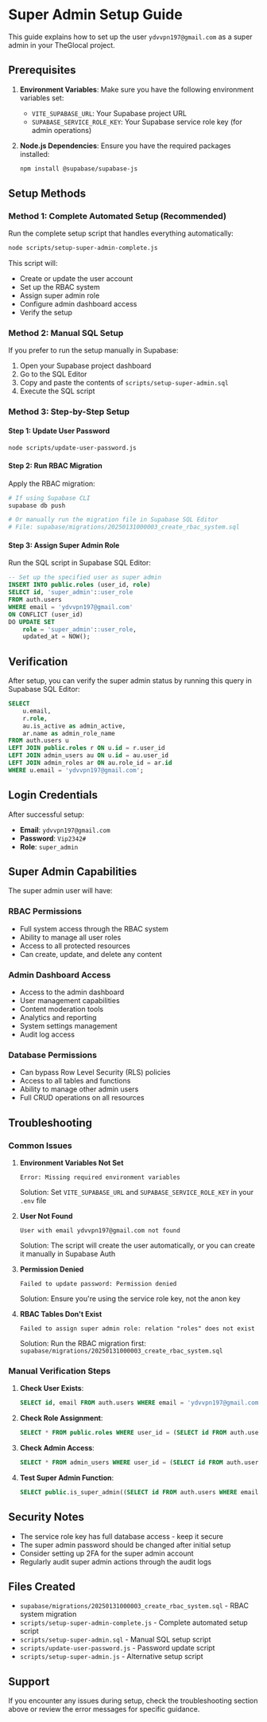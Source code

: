 # Super Admin Setup Guide

This guide explains how to set up the user `ydvvpn197@gmail.com` as a super admin in your TheGlocal project.

## Prerequisites

1. **Environment Variables**: Make sure you have the following environment variables set:
   - `VITE_SUPABASE_URL`: Your Supabase project URL
   - `SUPABASE_SERVICE_ROLE_KEY`: Your Supabase service role key (for admin operations)

2. **Node.js Dependencies**: Ensure you have the required packages installed:
   ```bash
   npm install @supabase/supabase-js
   ```

## Setup Methods

### Method 1: Complete Automated Setup (Recommended)

Run the complete setup script that handles everything automatically:

```bash
node scripts/setup-super-admin-complete.js
```

This script will:
- Create or update the user account
- Set up the RBAC system
- Assign super admin role
- Configure admin dashboard access
- Verify the setup

### Method 2: Manual SQL Setup

If you prefer to run the setup manually in Supabase:

1. Open your Supabase project dashboard
2. Go to the SQL Editor
3. Copy and paste the contents of `scripts/setup-super-admin.sql`
4. Execute the SQL script

### Method 3: Step-by-Step Setup

#### Step 1: Update User Password

```bash
node scripts/update-user-password.js
```

#### Step 2: Run RBAC Migration

Apply the RBAC migration:

```bash
# If using Supabase CLI
supabase db push

# Or manually run the migration file in Supabase SQL Editor
# File: supabase/migrations/20250131000003_create_rbac_system.sql
```

#### Step 3: Assign Super Admin Role

Run the SQL script in Supabase SQL Editor:

```sql
-- Set up the specified user as super admin
INSERT INTO public.roles (user_id, role)
SELECT id, 'super_admin'::user_role
FROM auth.users
WHERE email = 'ydvvpn197@gmail.com'
ON CONFLICT (user_id) 
DO UPDATE SET 
    role = 'super_admin'::user_role,
    updated_at = NOW();
```

## Verification

After setup, you can verify the super admin status by running this query in Supabase SQL Editor:

```sql
SELECT 
    u.email,
    r.role,
    au.is_active as admin_active,
    ar.name as admin_role_name
FROM auth.users u
LEFT JOIN public.roles r ON u.id = r.user_id
LEFT JOIN admin_users au ON u.id = au.user_id
LEFT JOIN admin_roles ar ON au.role_id = ar.id
WHERE u.email = 'ydvvpn197@gmail.com';
```

## Login Credentials

After successful setup:
- **Email**: `ydvvpn197@gmail.com`
- **Password**: `Vip2342#`
- **Role**: `super_admin`

## Super Admin Capabilities

The super admin user will have:

### RBAC Permissions
- Full system access through the RBAC system
- Ability to manage all user roles
- Access to all protected resources
- Can create, update, and delete any content

### Admin Dashboard Access
- Access to the admin dashboard
- User management capabilities
- Content moderation tools
- Analytics and reporting
- System settings management
- Audit log access

### Database Permissions
- Can bypass Row Level Security (RLS) policies
- Access to all tables and functions
- Ability to manage other admin users
- Full CRUD operations on all resources

## Troubleshooting

### Common Issues

1. **Environment Variables Not Set**
   ```
   Error: Missing required environment variables
   ```
   Solution: Set `VITE_SUPABASE_URL` and `SUPABASE_SERVICE_ROLE_KEY` in your `.env` file

2. **User Not Found**
   ```
   User with email ydvvpn197@gmail.com not found
   ```
   Solution: The script will create the user automatically, or you can create it manually in Supabase Auth

3. **Permission Denied**
   ```
   Failed to update password: Permission denied
   ```
   Solution: Ensure you're using the service role key, not the anon key

4. **RBAC Tables Don't Exist**
   ```
   Failed to assign super admin role: relation "roles" does not exist
   ```
   Solution: Run the RBAC migration first: `supabase/migrations/20250131000003_create_rbac_system.sql`

### Manual Verification Steps

1. **Check User Exists**:
   ```sql
   SELECT id, email FROM auth.users WHERE email = 'ydvvpn197@gmail.com';
   ```

2. **Check Role Assignment**:
   ```sql
   SELECT * FROM public.roles WHERE user_id = (SELECT id FROM auth.users WHERE email = 'ydvvpn197@gmail.com');
   ```

3. **Check Admin Access**:
   ```sql
   SELECT * FROM admin_users WHERE user_id = (SELECT id FROM auth.users WHERE email = 'ydvvpn197@gmail.com');
   ```

4. **Test Super Admin Function**:
   ```sql
   SELECT public.is_super_admin((SELECT id FROM auth.users WHERE email = 'ydvvpn197@gmail.com'));
   ```

## Security Notes

- The service role key has full database access - keep it secure
- The super admin password should be changed after initial setup
- Consider setting up 2FA for the super admin account
- Regularly audit super admin actions through the audit logs

## Files Created

- `supabase/migrations/20250131000003_create_rbac_system.sql` - RBAC system migration
- `scripts/setup-super-admin-complete.js` - Complete automated setup script
- `scripts/setup-super-admin.sql` - Manual SQL setup script
- `scripts/update-user-password.js` - Password update script
- `scripts/setup-super-admin.js` - Alternative setup script

## Support

If you encounter any issues during setup, check the troubleshooting section above or review the error messages for specific guidance.
